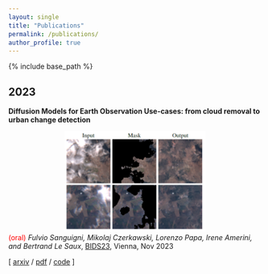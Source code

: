 ```yaml
---
layout: single
title: "Publications"
permalink: /publications/
author_profile: true
---
```


<!-- {% if author.googlescholar %}
  You can also find my articles on <u><a href="{{author.googlescholar}}">my Google Scholar profile</a>.</u>
{% endif %} -->

{% include base_path %}

## 2023

**Diffusion Models for Earth Observation Use-cases: from cloud removal to urban change detection**
      <div class="image" align="center"><img src="images/slides_cr.png" class="img-fluid" alt="Manuscript Thumbnail" style="max-width: 100%; max-height: 200px;"></div>
<span style="color:red;"> (oral) </span>
 _Fulvio Sanguigni, Mikolaj Czerkawski, Lorenzo Papa, Irene Amerini, and Bertrand Le Saux_, 
 [BIDS23](), Vienna, Nov 2023

\[ [arxiv](https://arxiv.org/abs/2311.06222) / [pdf](https://arxiv.org/pdf/2311.06222)  / [code](https://github.com/furio1999/EO_Diffusion) \]


<!-- {% for post in site.publications reversed %}
  {% include archive-single.html %}
{% endfor %} -->
